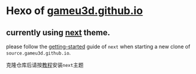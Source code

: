 # Hexo of [gameu3d.github.io](https://github.com/gameu3d/gameu3d.github.io)

## currently using [next](http://theme-next.iissnan.com) theme.

please follow the [getting-started](http://theme-next.iissnan.com/getting-started.html) guide of `next` when starting a new clone of `source.gameu3d.github.io`.

克隆仓库后请按[教程](http://theme-next.iissnan.com/getting-started.html)安装`next`主题